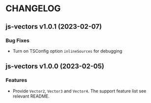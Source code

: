 # CHANGELOG
## js-vectors v1.0.1 (2023-02-07)
### Bug Fixes

- Turn on TSConfig option `inlineSources` for debugging

## js-vectors v1.0.0 (2023-02-05)
### Features

- Provide `Vector2`, `Vector3` and `Vector4`. The support feature list see relevant README.
